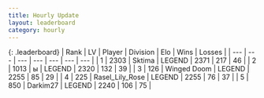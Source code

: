 ```yaml
---
title: Hourly Update
layout: leaderboard
category: hourly
---
```


{: .leaderboard}
| Rank | LV | Player | Division | Elo | Wins | Losses |
| --- | --- | --- | --- | --- | --- | --- |
| <span data-change="0">1</span> | 2303 | <span title="ID: 353063">Sktima</span> | LEGEND | <span data-change="9">2371</span> | <span data-change="4">217</span> | <span data-change="0">46</span> |
| <span data-change="0">2</span> | 1013 | <span title="ID: 402846">ы</span> | LEGEND | <span data-change="0">2320</span> | <span data-change="0">132</span> | <span data-change="0">39</span> |
| <span data-change="0">3</span> | 126 | <span title="ID: 744396">Winged Doom</span> | LEGEND | <span data-change="0">2255</span> | <span data-change="0">85</span> | <span data-change="0">29</span> |
| <span data-change="0">4</span> | 225 | <span title="ID: 400903">Rasel_Lily_Rose</span> | LEGEND | <span data-change="0">2255</span> | <span data-change="0">76</span> | <span data-change="0">37</span> |
| <span data-change="0">5</span> | 850 | <span title="ID: 694036">Darkim27</span> | LEGEND | <span data-change="0">2240</span> | <span data-change="0">106</span> | <span data-change="0">75</span> |